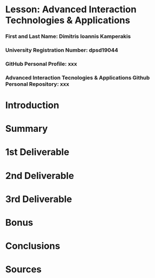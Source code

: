 # Lesson: Advanced Interaction Technologies & Applications

### First and Last Name: Dimitris Ioannis Kamperakis
### University Registration Number: dpsd19044
### GitHub Personal Profile: xxx
### Advanced Interaction Tecnologies & Applications Github Personal Repository: xxx

# Introduction

# Summary


# 1st Deliverable


# 2nd Deliverable


# 3rd Deliverable 


# Bonus 


# Conclusions


# Sources
